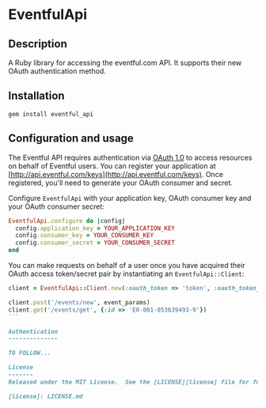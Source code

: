 EventfulApi
===========

Description
-----------

A Ruby library for accessing the eventful.com API. It supports
their new OAuth authentication method.

Installation
------------
    gem install eventful_api

Configuration and usage
----------------------

The Eventful API requires authentication via [OAuth 1.0](http://tools.ietf.org/html/rfc5849) to access resources on
behalf of Eventful users. You can register your application at
[http://api.eventful.com/keys](http://api.eventful.com/keys). Once registered, you'll need to generate your
OAuth consumer and secret.

Configure `EventfulApi` with your application key, OAuth consumer key and your
OAuth consumer secret:

```ruby
EventfulApi.configure do |config|
  config.application_key = YOUR_APPLICATION_KEY
  config.consumer_key = YOUR_CONSUMER_KEY
  config.consumer_secret = YOUR_CONSUMER_SECRET
end
```

You can make requests on behalf of a user once you have acquired their OAuth
access token/secret pair by instantiating an `EventfulApi::Client`:

````ruby
client = EventfulApi::Client.new(:oauth_token => 'token', :oauth_token_secret => 'token secret')

client.post('/events/new', event_params)
client.get('/events/get', {:id => 'E0-001-053639493-9'})
```

Authentication
--------------

TO FOLLOW...

License
-------
Released under the MIT License.  See the [LICENSE][license] file for further details.

[license]: LICENSE.md
